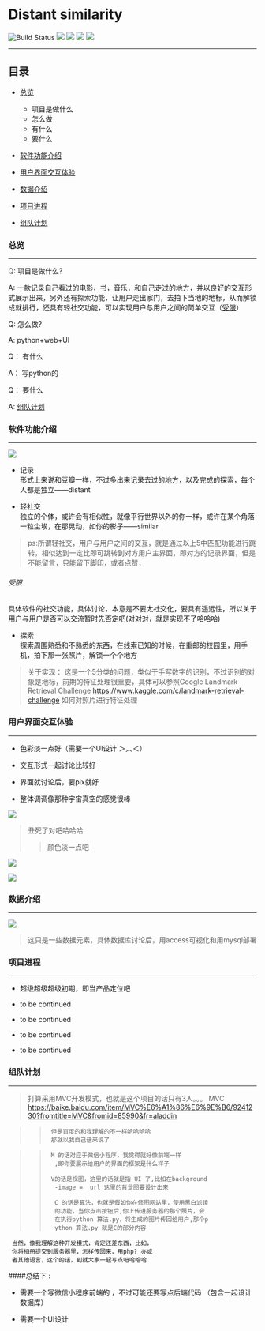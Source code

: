 
Distant similarity
=========================
<p align="left">
    <img src='https://img.shields.io/badge/-%E8%AE%B0%E5%BD%95-yellow.svg' alt="Build Status">  
    <img src='https://img.shields.io/badge/-%E5%BE%AE%E4%BF%A1%E5%B0%8F%E7%A8%8B%E5%BA%8F-blue.svg'>
    <img src='https://img.shields.io/badge/-%E8%BD%BB%E7%A4%BE%E4%BA%A4-green.svg'>
    <img src='https://img.shields.io/badge/-%E6%A0%91%E6%B4%9E-brightgreen.svg'>
    <img src='https://img.shields.io/badge/-%E6%B2%BB%E6%84%88-red.svg'>
</p>

****
## 目录
* [总览](#总览)
    * 项目是做什么
    * 怎么做
    * 有什么
    * 要什么

* [软件功能介绍](#软件功能介绍)

* [用户界面交互体验](#用户界面交互体验)

* [数据介绍](#数据介绍)

* [项目进程](#项目进程)

* [组队计划](#组队计划)




### 总览
-----------
  Q:   项目是做什么?    

  A:  一款记录自己看过的电影，书，音乐，和自己走过的地方，并以良好的交互形式展示出来，另外还有探索功能，让用户走出家门，去拍下当地的地标，从而解锁成就排行，还具有轻社交功能，可以实现用户与用户之间的简单交互（[受限](#受限)） 
  
  Q:   怎么做?     
    
  A:   python+web+UI    

  Q：  有什么
   
  A：  写python的
  
  Q：  要什么
  
  A:  [组队计划](#组队计划)
 
  
### 软件功能介绍
-----------

![](https://github.com/Zr3Lm9Yh/Distant-similarity/blob/master/img/app%E5%8A%9F%E8%83%BD.png)



- 记录   
     形式上来说和豆瓣一样，不过多出来记录去过的地方，以及完成的探索，每个人都是独立——distant


- 轻社交   
     独立的个体，或许会有相似性，就像平行世界以外的你一样，或许在某个角落一粒尘埃，在那晃动，如你的影子——similar


> ps:所谓轻社交，用户与用户之间的交互，就是通过以上5中匹配功能进行跳转，相似达到一定比即可跳转到对方用户主界面，即对方的记录界面，但是不能留言，只能留下脚印，或者点赞， 

  ###### 受限 
  具体软件的社交功能，具体讨论，本意是不要太社交化，要具有遥远性，所以关于用户与用户是否可以交流暂时先否定吧(对对对，就是实现不了哈哈哈)  


- 探索   
     探索周围熟悉和不熟悉的东西，在线索已知的时候，在重邮的校园里，用手机，拍下那一张照片，解锁一个个地方

> 关于实现： 这是一个5分类的问题，类似于手写数字的识别，不过识别的对象是地标，前期的特征处理很重要，具体可以参照Google Landmark Retrieval Challenge https://www.kaggle.com/c/landmark-retrieval-challenge  如何对照片进行特征处理



### 用户界面交互体验 
-----------
 
-  色彩淡一点好（需要一个UI设计 ＞︿＜）


-  交互形式一起讨论比较好


-  界面就讨论后，要pix就好


-  整体调调像那种宇宙真空的感觉很棒  




![](https://github.com/Zr3Lm9Yh/Distant-similarity/blob/master/img/yuzhou.jpg)



>  丑死了对吧哈哈哈
>>  颜色淡一点吧




![](https://github.com/Zr3Lm9Yh/Distant-similarity/blob/master/img/yuzhou1.jpg)





![](https://github.com/Zr3Lm9Yh/Distant-similarity/blob/master/img/yuzhou2.jpg)




### 数据介绍
-----------


![](https://github.com/Zr3Lm9Yh/Distant-similarity/blob/master/img/database.png)


> 这只是一些数据元素，具体数据库讨论后，用access可视化和用mysql部署





### 项目进程
-----------

-  超级超级超级初期，即当产品定位吧


-  to be continued


-  to be continued


-  to be continued


-  to be continued





### 组队计划
-----------


>  打算采用MVC开发模式，也就是这个项目的话只有3人。。。
>     MVC https://baike.baidu.com/item/MVC%E6%A1%86%E6%9E%B6/9241230?fromtitle=MVC&fromid=85990&fr=aladdin

>>      但是百度的和我理解的不一样哈哈哈哈
>>      那就以我自己话来说了


>>      M 的话对应于微信小程序，我觉得就好像前端一样
>>       ,即你要展示给用户的界面的框架是什么样子
>>
>>      V的话是视图，这里的话就是指 UI 了,比如在background
>>       -image =  url 这里的背景图要设计出来
>>
>>       C 的话是算法，也就是假如你在修图网站里，使用黑白滤镜
>>       的功能，当你点击按钮后,你上传进服务器的那个照片，会
>>       在执行python 算法.py，将生成的图片传回给用户,那个p
>>       ython 算法.py 就是C的部分内容   


     当然，像我理解这种开发模式，肯定还差东西，比如，
     你将相册提交到服务器里，怎样传回来，用php? 亦或
     者其他语言，这个的话，到就大家一起写点吧哈哈哈


 ####总结下   :   
-  需要一个写微信小程序前端的 ，不过可能还要写点后端代码
   （包含一起设计数据库）
   
-  需要一个UI设计 




